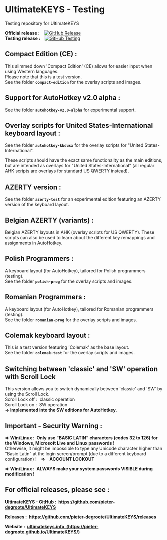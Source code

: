 # UltimateKEYS - Testing
Testing repository for UltimateKEYS

**Official release :**&emsp;[![GitHub Release](https://img.shields.io/github/release/pieter-degroote/UltimateKEYS.svg)](https://github.com/pieter-degroote/UltimateKEYS/releases)  
**Testing release :**&emsp;[![GitHub Testing](https://img.shields.io/github/release/pieter-degroote/UltimateKEYS-testing.svg?label=testing)](https://github.com/pieter-degroote/UltimateKEYS-testing/releases)

## Compact Edition (CE) :

This slimmed down 'Compact Edition' (CE) allows for easier input when using Western languages.  
Please note that this is a test version.  
See the folder **`compact-edition`** for the overlay scripts and images.

## Support for AutoHotkey v2.0 alpha :

See the folder **`autohotkey-v2.0-alpha`** for experimental support.

## Overlay scripts for United States-International keyboard layout :

See the folder **`autohotkey-kbdusx`** for the overlay scripts for "United States-International".

These scripts should have the exact same functionality as the main editions, but are intended as overlays for "United States-International" (all regular AHK scripts are overlays for standard US QWERTY instead).

## AZERTY version :

See the folder **`azerty-test`** for an experimental edition featuring an AZERTY version of the keyboard layout.

## Belgian AZERTY (variants) :

Belgian AZERTY layouts in AHK (overlay scripts for US QWERTY). These scripts can also be used to learn about the different key remappings and assignments in AutoHotkey.

## Polish Programmers :

A keyboard layout (for AutoHotkey), tailored for Polish programmers (testing).  
See the folder **`polish-prog`** for the overlay scripts and images.

## Romanian Programmers :

A keyboard layout (for AutoHotkey), tailored for Romanian programmers (testing).  
See the folder **`romanian-prog`** for the overlay scripts and images.

## Colemak keyboard layout :

This is a test version featuring 'Colemak' as the base layout.  
See the folder **`colemak-test`** for the overlay scripts and images.

## Switching between 'classic' and 'SW' operation with Scroll Lock

This version allows you to switch dynamically between 'classic' and 'SW' by using the Scroll Lock.  
Scroll Lock off : &nbsp;classic operation  
Scroll Lock on : &nbsp;SW operation  
**-&gt; Implemented into the SW editions for AutoHotkey.**

## Important - Security Warning :

**=&gt; Win/Linux : &nbsp;Only use "BASIC LATIN" characters (codes 32 to 126) for the Windows, Microsoft Live and Linux passwords !**  
Otherwise, it might be impossible to type any Unicode character higher than "Basic Latin" at the login screen/prompt (due to a different keyboard configuration) !&emsp;**=&gt;&emsp;ACCOUNT LOCKOUT**

**=&gt; Win/Linux : &nbsp;ALWAYS make your system passwords VISIBLE during modification !**

## For official releases, please see :

**UltimateKEYS - GitHub : &nbsp;https://github.com/pieter-degroote/UltimateKEYS**

**Releases : &nbsp;https://github.com/pieter-degroote/UltimateKEYS/releases**

**Website : &nbsp;[ultimatekeys.info &nbsp;(https://pieter-degroote.github.io/UltimateKEYS/)](https://pieter-degroote.github.io/UltimateKEYS/)**
